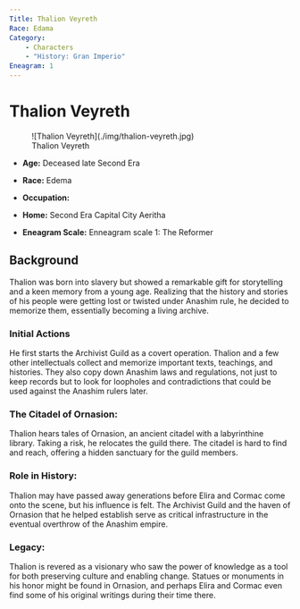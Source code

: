 ```yaml
---
Title: Thalion Veyreth
Race: Edama
Category:
    - Characters
    - "History: Gran Imperio"
Eneagram: 1
---
```


# Thalion Veyreth

<div class="wrap-right-img">
<figure class="pic-banner">
![Thalion Veyreth](./img/thalion-veyreth.jpg)
<figcaption>Thalion Veyreth</figcaption>
</figure>
</div>


-   **Age:** Deceased late Second Era
-   **Race:** Edema
-   **Occupation:** 


-   **Home:** Second Era Capital City Aeritha
-   **Eneagram Scale:** Enneagram scale 1: The Reformer


<a id="orgf808128"></a>

## Background

Thalion was born into slavery but showed a remarkable gift for storytelling and a keen memory from a young age. Realizing that the history and stories of his people were getting lost or twisted under Anashim rule, he decided to memorize them, essentially becoming a living archive.


### Initial Actions

He first starts the Archivist Guild as a covert operation. Thalion and a few other intellectuals collect and memorize important texts, teachings, and histories. They also copy down Anashim laws and regulations, not just to keep records but to look for loopholes and contradictions that could be used against the Anashim rulers later.



### The Citadel of Ornasion:

Thalion hears tales of Ornasion, an ancient citadel with a labyrinthine library. Taking a risk, he relocates the guild there. The citadel is hard to find and reach, offering a hidden sanctuary for the guild members.



### Role in History:

Thalion may have passed away generations before Elira and Cormac come onto the scene, but his influence is felt. The Archivist Guild and the haven of Ornasion that he helped establish serve as critical infrastructure in the eventual overthrow of the Anashim empire.



### Legacy:

Thalion is revered as a visionary who saw the power of knowledge as a tool for both preserving culture and enabling change. Statues or monuments in his honor might be found in Ornasion, and perhaps Elira and Cormac even find some of his original writings during their time there.

